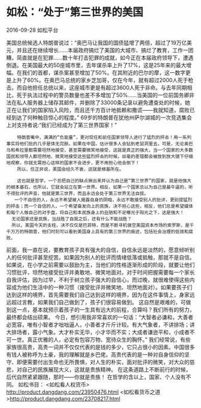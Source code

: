 # 如松：“处于”第三世界的美国
2016-09-28 如松平台

美国总统候选人特朗普说过：“奥巴马让我国的国债猛增了两倍，超过了19万亿美元，并且还在继续增长……本届政府搞烂了美国的大城市、搞烂了教育，工作一团糟，简直就是在犯罪……数十年打击犯罪的成就，如今正在本届政府领导下，遭遇倒退。在美国最大的50座城市里，去年谋杀率上升了17%，这是25年来的最大增幅。在我们的首都，谋杀案甚至增加了50%。在其附近的巴尔的摩，这一数字更是上升了60%。在奥巴马总统的家乡芝加哥，仅在今年，就有超过2000人死于枪击。而自他担任总统以来，这座城市更是有超过3600人死于非命。与去年同期相比，死于执法过程中的警员数量也差不多增加了50%......当美国的一位前国务卿非法在私人服务器上储存其邮件，并删除了33000条记录以避免遭查处的时候，她正在让我们的国家陷入风险，而且还千方百计地抵赖和撒谎——我就知道，腐败已经到达了何种触目惊心的程度。”
        69岁的特朗普在犹他州萨尔湖城的一次竞选集会上对支持者说:“我们已经成为了第三世界国家！”
 
        特朗普嘴中，满满的“负能量”，更对现任和前任国家领导人进行了猛烈的抨击！用一系列事实将他们批的几乎是体无完肤。如果在中国，估计很多人会钻到老鼠洞里去，可是，无论奥巴马和希拉里都需要坦然地接受，甚至需要微笑地接受，这就是真正的强大，当一个国家的大多数国民和领导人都坦然地、微笑地接受这些猛烈抨击的时候，丝毫的差错都会被放到放大镜下仔细地观察，你就无需担心这样的国家不会进步，更不用担心他会倒下！
        所以，任正非说，美国会经久不衰，这就是根基所在。
 
        这也就是哲学，一个总把自己的缺点揪出来并认为自己是“第三世界”的国家，就是他强大的根本基石，也所以，它就会站立在第一世界。相反，如果一个国家总以为自己是最牛逼的，听不得批评的声音，他就是第三世界，而且永远会处于第三世界无法自拔。
       一个不自信的人，永远不希望被人揭露自身的阴暗，永远不敢接受别人的批评，更别提猛烈的抨击；而一个自信的人，一个希望奋发向上的民族，决不担心这些，相反，他们总是希望媒体和每个人做自己的对手盘，将自己和本民族身上的丑陋和不足曝光于阳光之下，这是强大！
      无论国家还是民族，当战胜了自我之后，还有什么不能战胜？
      所以，美国今天的支柱，决不仅仅是巴菲特，而是不断寻机做空美国资本市场的索罗斯，是千千万万的特朗普，他们时刻可以看到美国身上具有的第三世界的痕迹，包括社会治理的低效和腐败。
 
前面，我一直在说，要教育孩子具有强大的自信，自信永远是淡然的，愿意倾听别人的任何批评甚至挖苦。如果因为别人的批评而情绪低落或抵触，那就不是自信。如果说，在小学之前需要以鼓励为主，当他们的性格逐渐形成的阶段，就要让他们习惯批评，坦然地接受批评并勇敢地、微笑地面对。对于时间把握需要每一个家长自我评估，因为过早，不利于树立孩子强大的自信心，而过晚，就很难使得这些内容成为他们生活中的一种习惯（接受批评并微笑地、坦然地面对）。如果要孩子们达到这样的境界，首先需要我们自己达到这样的境界，因为在这件事情上，身家远远超过言教，如果我们自己做到了，孩子们很容易做到。
这自然是艰难的，可做到这一点，基本就预示着孩子的一生具有远大的前程，合算吗？我们所有的努力，最终都会结出硕果。
今日，想引用我非常喜欢的一句话：“大智者必谦和，大善者必宽容，唯有小智者才咄咄逼人，小善者才斤斤计较。有大气象者，不讲排场；讲大排场者，露小气象。大才朴实无华，小才华而不实；大成者谦逊平和，小成者不可一世。真正优雅的人，必定有包容万物、宽待众生的胸怀。”
我们经常说，有些家族很高贵，高贵一词并不仅仅代表的是钱的多少，它只占很小的因素。中国很多有钱人被称呼为土豪，我的理解就是乡巴佬。高贵代表的是一种对自身信仰的坚守、即便需要付出生命也无所畏惧，对人生的朴实，面对批评的微笑，对大众的慈悲，对自己的民族展现大义，这就是贵族精神。
在这条道路上不断前行的时候，后代自然紧紧跟随，那时——你就是贵族！
在哲学的含以上，国家、个人没有不同。
如松书目：
<如松看人权货币> http://product.dangdang.com/23950476.html
<如松看货币之道>http://product.dangdang.com/23708217.html



